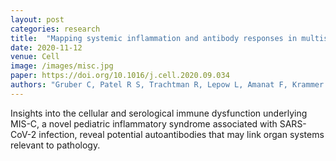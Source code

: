 ```yaml
---
layout: post
categories: research
title:  "Mapping systemic inflammation and antibody responses in multisystem inflammatory syndrome in children (MIS-C)"
date: 2020-11-12
venue: Cell
image: /images/misc.jpg
paper: https://doi.org/10.1016/j.cell.2020.09.034
authors: "Gruber C, Patel R S, Trachtman R, Lepow L, Amanat F, Krammer F, Wilson K M, Onel K, Geanon D, Tuballes K, Patel M, Mouskas K, <u>O'Donnell T</u>, Merritt E, Simons N, Barcessat V, Del Valle D M, Udondem S, Kang G, Gangadharan S, Ofori-Amanfo G, Laserson U, Rahman A, Kim-Schulze S, Charney A, Gnjatic S, Gelb B D, Merad M, Bogunovic D"
---
```

Insights into the cellular and serological
immune dysfunction underlying MIS-C, a
novel pediatric inflammatory syndrome
associated with SARS-CoV-2 infection,
reveal potential autoantibodies that may
link organ systems relevant to pathology.
